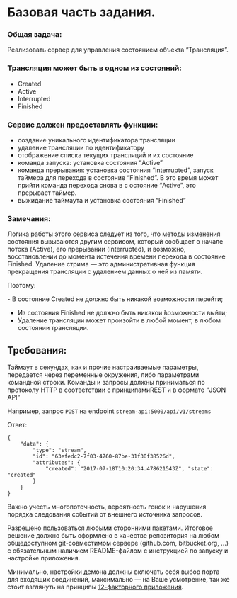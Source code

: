 # Базовая часть задания.

### Общая задача:

Реализовать сервер для управления состоянием объекта “Трансляция”.

### Трансляция может быть в одном из состояний:
- Created
- Active
- Interrupted
- Finished

### Сервис должен предоставлять функции:

- создание ​уникального​ идентификатора трансляции
- удаление трансляции по идентификатору
- отображение списка текущих трансляций и их состояние
- команда запуска: установка сос​тояния “​Active”
- команда прерывания: установка состоя​ния “​Interrupted”, запуск таймера для перехода в состояние “​Finished”. В это время может прийти команда перехода снова в с​ остояние “​Active”, это прерывает таймер.
- выжидание таймаута и установка со​стояния “​Finished”

### Замечания:

Логика работы этого сервиса следует из того, что методы изменения состояния вызываются другим сервисом, который сообщает о н​ачале потока (​Active), его пре​рывании (​Interrupted), и возможно, восстановлении до момента истечения времени перехода​ в состояние ​Finished. Удаление стрима — это административная функция прекращения трансляции с удалением данных о ней из памяти.

Поэтому:

​- В состояние ​Created не должно быть никакой возможности перейти;
- Из состояния ​Finished не должно быть никакои ̆возможности выйти;
- Удаление трансляции может произойти в любой момент, в любом состоянии трансляции.

## Требования:
Таймаут в секундах, как и прочие настраиваемые параметры, передается через переменные окружения, либо параметрами командной строки. Команды и запросы должны приниматься по протоколу HTTP в соответствии с принципами ​REST​ и в формате​ “JSON API”

Например, запрос `POST` на endpoint `​stream-api:5000/api/v1/streams`

Ответ:

    {
        "data": {
            "type": "stream",
            "id": "63efedc2-7f03-4760-87be-31f30f38526d",
            "attributes": {
                "created": "2017-07-18T10:20:34.478621543Z", "state": "created"
            } 
        }
    }

Важно учесть многопоточность, вероятность гонок и нарушения порядка следования событий от внешнего источника запросов.

Разрешено пользоваться любыми сторонними пакетами. Итоговое решение должно быть оформлено в качестве репозитория на любом общедоступном git-совместимом сервере (github.com, bitbucket.org, ...) с обязательным наличием README-файлом с инструкцией по запуску и настройке приложения.

Минимально, настройки демона должны включать себя выбор порта для входящих соединений, максимально — на Ваше усмотрение, так же стоит взглянуть на ​принципы [12-факторного приложения​](https://12factor.net/).